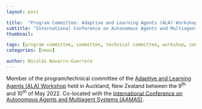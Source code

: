 ```yaml
---
layout: post

title:  "Program Committee: Adaptive and Learning Agents (ALA) Workshop"
subtitle: "International Conference on Autonomous Agents and Multiagent Systems (AAMAS)"
thumbnail: 

tags: [program committee, committee, technical committee, workshop, conference]
categories: [news]

author: Nicolás Navarro-Guerrero
---
```


Member of the program/technical committee of the <a href="https://ala2022.github.io/" target="_blank">Adaptive and Learning Agents (ALA) Workshop</a> held in Auckland, New Zealand between the 9<sup>th</sup> and 10<sup>th</sup> of May 2022. Co-located with the <a href="https://aamas2022-conference.auckland.ac.nz/" target="_blank">International Conference on Autonomous Agents and Multiagent Systems (AAMAS)</a>.

<!--more-->

